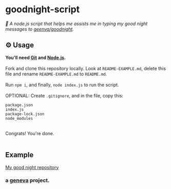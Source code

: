 # goodnight-script
<em>🤖 A node.js script that helps me assists me in typing my good night messages to [geenva/goodnight](https://github.com/geenva/goodnight).</em>

## ⚙️ Usage

**You'll need [Git](https://git-scm.com/) and [Node.js](https://nodejs.org/en/).**<br><br>Fork and clone this repository locally. Look at `README-EXAMPLE.md`, delete this file and rename `README-EXAMPLE.md` to `README.md`.<br><br>
Run `npm i`, and finally, `node index.js` to run the script.<br><br>
OPTIONAL: Create `.gitignore`, and in the file, copy this:
```
package.json
index.js
package-lock.json
node_modules
```
<br>
Congrats! You're done.<br><br>

## Example
[My good night repository](https://github.com/geenva/goodnight)

<h3>a <a href="https://marcuscodes.me" alt="link">geneva</a> project.</h3>
